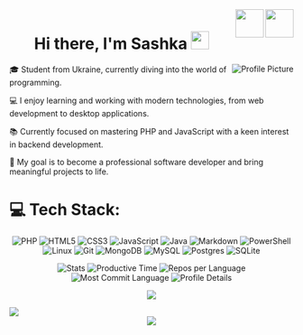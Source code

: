 <div>
 <!-- Day and Night icons -->
  <a href="https://github.com/settings/appearance#gh-light-mode-only">  
  <img src="https://raw.githubusercontent.com/Tarikul-Islam-Anik/Animated-Fluent-Emojis/master/Emojis/Travel%20and%20places/Sun%20with%20Face.png" width="50" align="right" />
  </a>

  <a href="https://github.com/settings/appearance#gh-dark-mode-only">
  <img src="https://raw.githubusercontent.com/Tarikul-Islam-Anik/Animated-Fluent-Emojis/master/Emojis/Travel%20and%20places/First%20Quarter%20Moon%20Face.png" width="50" align="right" />
  </a>
</div>

</div><h1 align="center">Hi there, I'm <a target="_blank">Sashka</a> 
<img src="https://github.com/blackcater/blackcater/raw/main/images/Hi.gif" height="32"/></h1>
<a href="https://ibb.co/DfsV2zX"><img src="https://i.ibb.co/DfsV2zX/966c87d7abe6bc4ff7510aeb5b63ee30.jpg" alt="Profile Picture" border="0" align="right"/></a>

🎓 Student from  Ukraine, currently diving into the world of programming.

💻 I enjoy learning and working with modern technologies, from web development to desktop applications.

📚 Currently focused on mastering PHP and JavaScript with a keen interest in backend development.

🎯 My goal is to become a professional software developer and bring meaningful projects to life.
 
# 💻 Tech Stack:
<div id="header" align="center">
 
![PHP](https://img.shields.io/badge/php-%23777BB4.svg?style=for-the-badge&logo=php&logoColor=white)
![HTML5](https://img.shields.io/badge/html5-%23E34F26.svg?style=for-the-badge&logo=html5&logoColor=white)
![CSS3](https://img.shields.io/badge/css3-%231572B6.svg?style=for-the-badge&logo=css3&logoColor=white)
![JavaScript](https://img.shields.io/badge/javascript-%23323330.svg?style=for-the-badge&logo=javascript&logoColor=%23F7DF1E)
![Java](https://img.shields.io/badge/java-%23ED8B00.svg?style=for-the-badge&logo=openjdk&logoColor=white)
![Markdown](https://img.shields.io/badge/markdown-%23000000.svg?style=for-the-badge&logo=markdown&logoColor=white)
![PowerShell](https://img.shields.io/badge/PowerShell-%235391FE.svg?style=for-the-badge&logo=powershell&logoColor=white)
![Linux](https://img.shields.io/badge/Linux-FCC624?style=for-the-badge&logo=linux&logoColor=black)
![Git](https://img.shields.io/badge/git-%23F05033.svg?style=for-the-badge&logo=git&logoColor=white)
![MongoDB](https://img.shields.io/badge/MongoDB-%234ea94b.svg?style=for-the-badge&logo=mongodb&logoColor=white)
![MySQL](https://img.shields.io/badge/mysql-4479A1.svg?style=for-the-badge&logo=mysql&logoColor=white)
![Postgres](https://img.shields.io/badge/postgres-%23316192.svg?style=for-the-badge&logo=postgresql&logoColor=white)
![SQLite](https://img.shields.io/badge/sqlite-%2307405e.svg?style=for-the-badge&logo=sqlite&logoColor=white)

</div>
 
<div id="header" align="center">
  <img src="http://github-profile-summary-cards.vercel.app/api/cards/stats?username=Sashka11111&theme=gruvbox" alt="Stats" />
  <img src="http://github-profile-summary-cards.vercel.app/api/cards/productive-time?username=Sashka11111&theme=gruvbox" alt="Productive Time" />
  <img src="http://github-profile-summary-cards.vercel.app/api/cards/repos-per-language?username=Sashka11111&theme=gruvbox" alt="Repos per Language" />
  <img src="http://github-profile-summary-cards.vercel.app/api/cards/most-commit-language?username=Sashka11111&theme=gruvbox" alt="Most Commit Language" />
  <img src="http://github-profile-summary-cards.vercel.app/api/cards/profile-details?username=Sashka11111&theme=gruvbox" alt="Profile Details" />
 
![](https://quotes-github-readme.vercel.app/api?type=horizontal&theme=gruvbox)
</div>

<a href="https://github.com/jgphilpott/github-readme-activity-graph">
    <picture>
        <source media="(prefers-color-scheme: dark)" srcset="https://github-readme-activity-graph.vercel.app/graph?username=Sashka11111&theme=gruvbox&area=true&hide_border=true&custom_title=Past%20Months%20Activity&color=ffffff&bg_color=0e1116">
        <img align="center" src="https://github-readme-activity-graph.vercel.app/graph?username=Sashka11111&theme=github-light&area=true&hide_border=true&custom_title=Past%20Months%20Activity">
    </picture>
</a>

<div align="center">
    <img src="https://komarev.com/ghpvc/?username=Sashka11111&color=green" />
</div>

